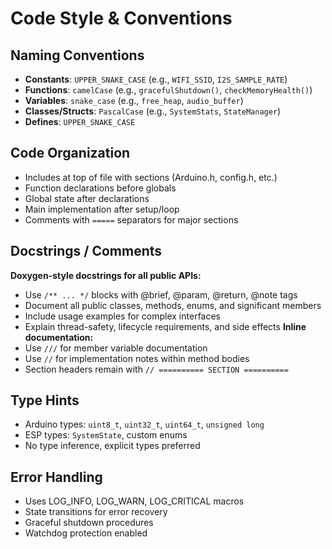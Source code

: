 # Code Style & Conventions

## Naming Conventions
- **Constants**: `UPPER_SNAKE_CASE` (e.g., `WIFI_SSID`, `I2S_SAMPLE_RATE`)
- **Functions**: `camelCase` (e.g., `gracefulShutdown()`, `checkMemoryHealth()`)
- **Variables**: `snake_case` (e.g., `free_heap`, `audio_buffer`)
- **Classes/Structs**: `PascalCase` (e.g., `SystemStats`, `StateManager`)
- **Defines**: `UPPER_SNAKE_CASE`

## Code Organization
- Includes at top of file with sections (Arduino.h, config.h, etc.)
- Function declarations before globals
- Global state after declarations
- Main implementation after setup/loop
- Comments with `=====` separators for major sections

## Docstrings / Comments
**Doxygen-style docstrings for all public APIs:**
- Use `/** ... */` blocks with @brief, @param, @return, @note tags
- Document all public classes, methods, enums, and significant members
- Include usage examples for complex interfaces
- Explain thread-safety, lifecycle requirements, and side effects
**Inline documentation:**
- Use `///` for member variable documentation
- Use `//` for implementation notes within method bodies
- Section headers remain with `// ========== SECTION ==========`

## Type Hints
- Arduino types: `uint8_t`, `uint32_t`, `uint64_t`, `unsigned long`
- ESP types: `SystemState`, custom enums
- No type inference, explicit types preferred

## Error Handling
- Uses LOG_INFO, LOG_WARN, LOG_CRITICAL macros
- State transitions for error recovery
- Graceful shutdown procedures
- Watchdog protection enabled
